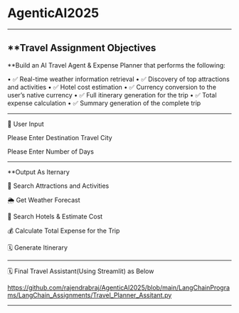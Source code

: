 # AgenticAI2025
---
##  **Travel Assignment Objectives

**Build an AI Travel Agent & Expense Planner that performs the following:


•	✅ Real-time weather information retrieval
•	✅ Discovery of top attractions and activities
•	✅ Hotel cost estimation
•	✅ Currency conversion to the user’s native currency
•	✅ Full itinerary generation for the trip
•	✅ Total expense calculation
•	✅ Summary generation of the complete trip

---
🧍 User Input

Please Enter Destination Travel City

Please Enter Number of Days

---
**Output As Iternary

📍 Search Attractions and Activities

🌦️ Get Weather Forecast

🏨 Search Hotels & Estimate Cost

💰 Calculate Total Expense for the Trip

🗓️ Generate Itinerary

---
🗓️ Final Travel Assistant(Using Streamlit) as Below 

https://github.com/rajendrabraj/AgenticAI2025/blob/main/LangChainPrograms/LangChain_Assignments/Travel_Planner_Assitant.py

---



